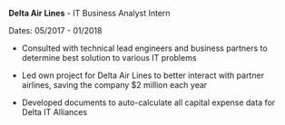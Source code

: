 **Delta Air Lines** - IT Business Analyst Intern

Dates: 05/2017 - 01/2018

- Consulted with technical lead engineers and business partners to determine best solution to various IT problems

- Led own project for Delta Air Lines to better interact with partner airlines, saving the company $2 million each year

- Developed documents to auto-calculate all capital expense data for Delta IT Alliances
